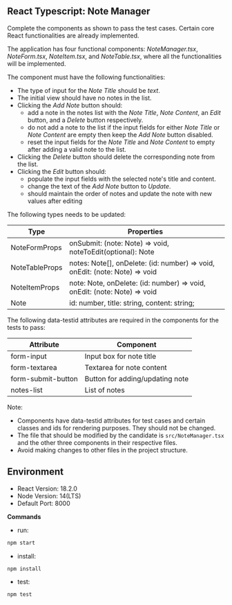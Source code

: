## React Typescript: Note Manager

Complete the components as shown to pass the test cases. Certain core React functionalities are already implemented.

The application has four functional components: _NoteManager.tsx_, _NoteForm.tsx_, _NoteItem.tsx_, and _NoteTable.tsx_, where all the functionalities will be implemented.

The component must have the following functionalities:

- The type of input for the _Note Title_ should be _text_.
- The initial view should have no notes in the list.
- Clicking the _Add Note_ button should:
  - add a note in the notes list with the _Note Title_, _Note Content_, an _Edit_ button, and a _Delete_ button respectively.
  - do not add a note to the list if the input fields for either _Note Title_ or _Note Content_ are empty then keep the _Add Note_ button disabled.
  - reset the input fields for the _Note Title_ and _Note Content_ to empty after adding a valid note to the list.
- Clicking the _Delete_ button should delete the corresponding note from the list.
- Clicking the _Edit_ button should:
  - populate the input fields with the selected note's title and content.
  - change the text of the _Add Note_ button to _Update_.
  - should maintain the order of notes and update the note with new values after editing

The following types needs to be updated:

| **Type**       | **Properties**                                                              |
| -------------- | --------------------------------------------------------------------------- |
| NoteFormProps  | onSubmit: (note: Note) => void, noteToEdit(optional): Note                  |
| NoteTableProps | notes: Note[], onDelete: (id: number) => void, onEdit: (note: Note) => void |
| NoteItemProps  | note: Note, onDelete: (id: number) => void, onEdit: (note: Note) => void    |
| Note           | id: number, title: string, content: string;                                 |

The following data-testid attributes are required in the components for the tests to pass:

| **Attribute**      | **Component**                   |
| ------------------ | ------------------------------- |
| form-input         | Input box for note title        |
| form-textarea      | Textarea for note content       |
| form-submit-button | Button for adding/updating note |
| notes-list         | List of notes                   |

Note:

- Components have data-testid attributes for test cases and certain classes and ids for rendering purposes. They should not be changed.
- The file that should be modified by the candidate is `src/NoteManager.tsx` and the other three components in their respective files.
- Avoid making changes to other files in the project structure.

## Environment

- React Version: 18.2.0
- Node Version: 14(LTS)
- Default Port: 8000

**Commands**

- run:

```bash
npm start
```

- install:

```bash
npm install
```

- test:

```bash
npm test
```
